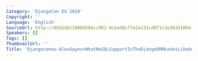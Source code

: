 ```yaml
---
Category: 'DjangoCon EU 2010'
Copyright: ''
Language: 'English'
SourceUrl: http://05d2db1380b6504cc981-8cbed8cf7e3a131cd8f1c3e383d10041.r93.cf2.rackcdn.com/djangocon-eu-2010/Djangoconeu-AlexGaynorWhatNoSQLSupportInTheDjangoORMLooksLikeAnd284.flv
Speakers: []
Tags: []
ThumbnailUrl: ''
Title: 'Djangoconeu-AlexGaynorWhatNoSQLSupportInTheDjangoORMLooksLikeAnd284.flv'
---
```

